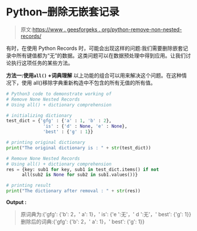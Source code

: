 # Python–删除无嵌套记录

> 原文:[https://www . geesforgeks . org/python-remove-non-nested-records/](https://www.geeksforgeeks.org/python-remove-none-nested-records/)

有时，在使用 Python Records 时，可能会出现这样的问题:我们需要删除嵌套记录中所有键值都为“无”的数据。这类问题可以在数据预处理中得到应用。让我们讨论执行这项任务的某些方法。

**方法一:使用`all()` +词典理解**
以上功能的组合可以用来解决这个问题。在这种情况下，使用 all()移除字典重新构造中不包含的所有无值的所有值。

```py
# Python3 code to demonstrate working of 
# Remove None Nested Records
# Using all() + dictionary comprehension

# initializing dictionary
test_dict = {'gfg' : {'a' : 1, 'b' : 2}, 
              'is' : {'d' : None, 'e' : None}, 
              'best' : {'g' : 1}}

# printing original dictionary
print("The original dictionary is : " + str(test_dict))

# Remove None Nested Records
# Using all() + dictionary comprehension
res = {key: sub1 for key, sub1 in test_dict.items() if not
      all(sub2 is None for sub2 in sub1.values())}

# printing result 
print("The dictionary after removal : " + str(res)) 
```

**Output :**

> 原词典为:{'gfg': {'b': 2，' a': 1}，' is': {'e ':无'，' d ':无'，' best': {'g': 1}}
> 删除后的词典:{'gfg': {'b': 2，' a': 1}，' best': {'g': 1}}